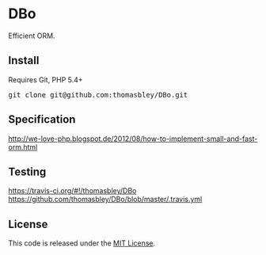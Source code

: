 DBo
===

Efficient ORM.

Install
-------
Requires Git, PHP 5.4+
<pre>
git clone git@github.com:thomasbley/DBo.git
</pre>

Specification
-------------
http://we-love-php.blogspot.de/2012/08/how-to-implement-small-and-fast-orm.html

Testing
-------
https://travis-ci.org/#!/thomasbley/DBo<br/>
https://github.com/thomasbley/DBo/blob/master/.travis.yml<br/>

License
-------
This code is released under the <a href="/thomasbley/DBo/blob/master/LICENSE">MIT License</a>.